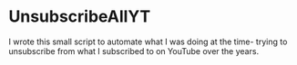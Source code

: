 # UnsubscribeAllYT
I wrote this small script to automate what I was doing at the time- trying to unsubscribe from what I subscribed to on YouTube over the years.
